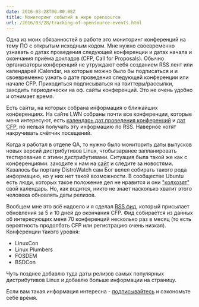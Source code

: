 ```yaml
---
date: 2016-03-28T00:00:00Z
title: Мониторинг событий в мире opensource
url: /2016/03/28/tracking-of-opensource-events.html
---
```


Одна из моих обязанностей в работе это мониторинг конференций на тему ПО с
открытым исходным кодом.  Мне нужно своевременно узнавать о датах проведения
следующей конференции и датах начала и окончания приёма докладов (CFP, Call for
Proposals). Обычно организаторы конференций не утруждают себя созданием RSS лент
или календарей iCalendar, на которые можно было бы подписаться и и своевременно
узнать о дате проведения следующей конференции или начале CFP. Приходиться
подписываться на твиттеры/рассылки, заходить периодически на оф. сайты
конференций. Это не очень удобно и отнимает время.

Есть сайты, на которых собрана информация о ближайших конференциях.  На сайте
LWN собраны почти все конференции, которые меня интересуют, есть [календарь
дат проведения конференций](http://lwn.net/Calendar/) и [дат
CFP](http://lwn.net/Calendar/Monthly/cfp/), но нельзя получать эту информацию по
RSS. Наверное хотят накручивать счётчик посещений.

Когда я работал в отделе QA, то нужно было мониторить даты выпусков новых версий
дистрибутивов Linux, чтобы заранее запланировать тестирование с этими
дистрибутивами. Ситуация была такой же как с конференциями: заходите к нам на
[сайт](https://wiki.ubuntu.com/ReleaseSchedule) и следите за новостями. Казалось
бы порталу DistroWatch сам Бог велел собирать такого рода информацию, но у них
нет такой возможности. В сообществе Ubuntu есть люди, которых такое
положение дел не нравится и они
["колхозят"](http://blog.andrewsomething.com/2011/08/19/ubuntu-release-calendar/)
свой календарь. Но, как водится, никто не знает насколько хватит этого человека
обновлять даты релизов.

Вообщем мне это всё надоело и я сделал [RSS фид](https://bronevichok.ru/ose/),
который присылает обновления за 5 и 10 дней до окончания CFP. Фид собирается из
данных об интересующих меня 70 конференций несколько раз в месяц (то есть
вероятность продолбать CFP или регистрацию очень низкая). Конференции такого уровня:

* LinuxCon
* Linux Plumbers
* FOSDEM
* BSDCon

Чуть позднее добавлю туда даты релизов самых популярных дистрибутивов Linux
и добавлю больше информации на страницу.

Если вам такая информация интересна -
[подписывайтесь](https://bronevichok.ru/ose/conf-rss.xml) и сэкономьте себе
время.
